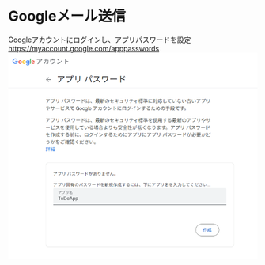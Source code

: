 

# Googleメール送信

Googleアカウントにログインし、アプリパスワードを設定
https://myaccount.google.com/apppasswords
![alt text](image.png)